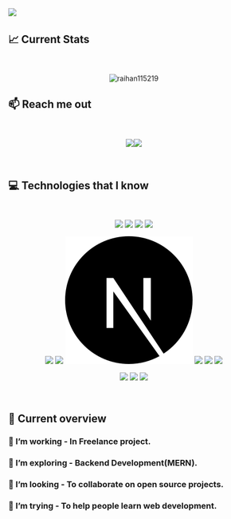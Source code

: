 <a href="https://www.facebook.com/mirhussainmurtaza/">
<img src="https://media.licdn.com/dms/image/D5616AQHD-Hqy4ftaWQ/profile-displaybackgroundimage-shrink_350_1400/0/1683876237509?e=1709769600&v=beta&t=h3D5R_xUgyYeq7DxgwseBkti_bVjJJfs4S29SjD_SR0" />
</a>

## :chart_with_upwards_trend: Current Stats

<br />

<!-- <h3 align="left">Connect with me:</h3>
<p align="left">
</p> -->

<!-- <p>&nbsp;<img align="center" src="https://github-readme-stats.vercel.app/api?username=raihan115219&show_icons=true&locale=en" alt="raihan115219" /></p> -->

<p align="center">
<img width="60%" src="https://github-readme-streak-stats.herokuapp.com/?user=raihan115219&" alt="raihan115219" />
</p>

<!-- <p align="center">
  <img width="60%" src="https://github-readme-streak-stats.herokuapp.com?user=mir-hussain&theme=react&hide_border=true&background=0D1117&stroke=0D1117&fire=FF1CF7&sideLabels=00F0FF&currStreakNum=FF1CF7&ring=FF1CF7&currStreakLabel=FF1CF7&sideNums=00F0FF" />
</p> -->

## :mailbox: Reach me out

<br />

[<p align="center"><img height="75" src="https://github.com/mir-hussain/mir-hussain/blob/main/images/icons/Linkedin.png">](https://www.linkedin.com/in/abu-raihan-lin/)[<img height="75" src="https://github.com/mir-hussain/mir-hussain/blob/main/images/icons/Facebook.png">](https://www.facebook.com/Raihan115219)

<br />

## :computer: Technologies that I know

<br>
<p align="center">
<img src="https://github.com/mir-hussain/mir-hussain/blob/main/images/icons/HTML.png"/>
<img src="https://github.com/mir-hussain/mir-hussain/blob/main/images/icons/css.png"/>
<img src="https://github.com/mir-hussain/mir-hussain/blob/main/images/icons/JavaScript.png"/>
<img src="https://github.com/mir-hussain/mir-hussain/blob/main/images/icons/python.png"/>

</p>
<p align="center">
<img src="https://github.com/mir-hussain/mir-hussain/blob/main/images/icons/react.png"/>
<img src="https://github.com/mir-hussain/mir-hussain/blob/main/images/icons/redux.png"/>
<img src="https://github.com/Raihan115219/Raihan115219/blob/main/images/icons/next.svg"/>

<img src="https://github.com/mir-hussain/mir-hussain/blob/main/images/icons/tailwind.png"/>
<img src="https://github.com/mir-hussain/mir-hussain/blob/main/images/icons/Bootsrap.png"/>
<img src="https://github.com/mir-hussain/mir-hussain/blob/main/images/icons/firebase.png"/>
</p>
<p align="center">
<img src="https://github.com/mir-hussain/mir-hussain/blob/main/images/icons/node.png"/>
<img src="https://github.com/mir-hussain/mir-hussain/blob/main/images/icons/express.png"/>
<img src="https://github.com/mir-hussain/mir-hussain/blob/main/images/icons/mongo.png"/>
</p><br/>

## :eyes: Current overview

<!-- <div align="left">
<a href="https://app.daily.dev/mir"><img align="right" src="https://github.com/mir-hussain/mir-hussain/blob/main/devcard.svg" width="200" alt="Mir Hussain's Dev Card"/></a>
</div> -->

### 🔭 I’m working - In Freelance project.

### 🌱 I’m exploring - Backend Development(MERN).

### 👯 I’m looking - To collaborate on open source projects.

### 🤔 I’m trying - To help people learn web development.

<br />
